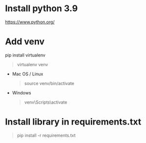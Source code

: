 # Install python 3.9
https://www.python.org/
# Add venv
pip install virtualenv

> virtualenv venv

- Mac OS / Linux
  > source venv/bin/activate
- Windows
  > venv\Scripts\activate
# Install library in requirements.txt
> pip install -r requirements.txt
